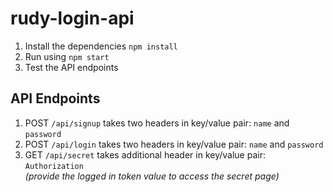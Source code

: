 # rudy-login-api

1. Install the dependencies `npm install`
2. Run using `npm start`
3. Test the API endpoints

## API Endpoints
1. POST `/api/signup` takes two headers in key/value pair: `name` and `password`
2. POST `/api/login` takes two headers in key/value pair: `name` and `password`
3. GET `/api/secret` takes additional header in key/value pair: `Authorization` <br>
   _(provide the logged in token value to access the secret page)_
